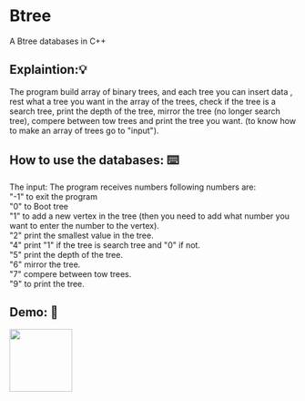# Btree
A Btree databases in C++

<h2> Explaintion:💡</h2>
The program build array of binary trees, and each tree you can insert data , rest what a tree you want in the array of the trees, check if the tree is a search tree, print the depth of the tree, mirror the tree (no longer search tree), compere between tow trees and print the tree you want.
(to know how to make an array of trees go to "input").

<h2> How to use the databases: ⌨️ </h2>
The input:
The program receives numbers following numbers are:
<br>"-1" to exit the program
<br>"0" to Boot tree
<br>"1" to add a new vertex in the tree (then you need to add what number you want to enter the number to the vertex).
<br>"2" print the smallest value in the tree.
<br>"4" print "1" if the tree is search tree and "0" if not.
<br>"5" print the depth of the tree.
<br>"6" mirror the tree.
<br>"7" compere between tow trees.
<br>"9" to print the tree.

<h2> Demo: 🧐 </h2>
<img align='middle' src="https://media.giphy.com/media/dUve5HFgu3UtJExQie/giphy.gif" width="110">



